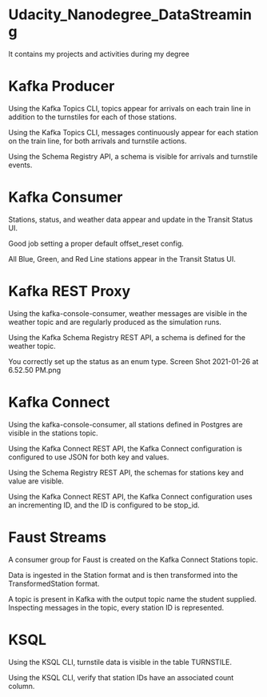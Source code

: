 # Udacity_Nanodegree_DataStreaming
It contains my projects and activities during my degree

# Kafka Producer
Using the Kafka Topics CLI, topics appear for arrivals on each train line in addition to the turnstiles for each of those stations.

Using the Kafka Topics CLI, messages continuously appear for each station on the train line, for both arrivals and turnstile actions.

Using the Schema Registry API, a schema is visible for arrivals and turnstile events.

# Kafka Consumer
Stations, status, and weather data appear and update in the Transit Status UI.

Good job setting a proper default offset_reset config.

All Blue, Green, and Red Line stations appear in the Transit Status UI.

# Kafka REST Proxy
Using the kafka-console-consumer, weather messages are visible in the weather topic and are regularly produced as the simulation runs.

Using the Kafka Schema Registry REST API, a schema is defined for the weather topic.

You correctly set up the status as an enum type.
Screen Shot 2021-01-26 at 6.52.50 PM.png

# Kafka Connect
Using the kafka-console-consumer, all stations defined in Postgres are visible in the stations topic.

Using the Kafka Connect REST API, the Kafka Connect configuration is configured to use JSON for both key and values.

Using the Schema Registry REST API, the schemas for stations key and value are visible.

Using the Kafka Connect REST API, the Kafka Connect configuration uses an incrementing ID, and the ID is configured to be stop_id.

# Faust Streams
A consumer group for Faust is created on the Kafka Connect Stations topic.

Data is ingested in the Station format and is then transformed into the TransformedStation format.

A topic is present in Kafka with the output topic name the student supplied. Inspecting messages in the topic, every station ID is represented.

# KSQL
Using the KSQL CLI, turnstile data is visible in the table TURNSTILE.

Using the KSQL CLI, verify that station IDs have an associated count column.
